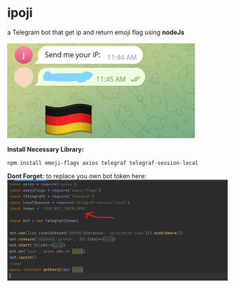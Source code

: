 # ipoji
a Telegram bot that get ip and return emoji flag using **nodeJs**<br><br>
![Screenshot of a Telegram ipoji Bot](https://github.com/omariscoming/ipoji/blob/55430dc1e168975642bb9a5da7882fd1bf153fd9/InkedTelegram%20Bot.jpg)

**Install Necessary Library:**
```
npm install emoji-flags axios telegraf telegraf-session-local
```
**Dont Forget:** to replace you own bot token here:
![BOT TOKEN](https://github.com/omariscoming/ipoji/blob/9a6a9b0d3eda58558ef4e37203123aa7e0d730eb/BOT%20TOKEN.png)
